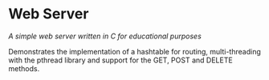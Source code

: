 # Web Server
_A simple web server written in C for educational purposes_

Demonstrates the implementation of a hashtable for routing, multi-threading with the pthread library and support for the GET, POST and DELETE methods.
